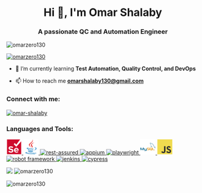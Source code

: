 <h1 align="center">Hi 👋, I'm Omar Shalaby</h1>
<h3 align="center">A passionate QC and Automation Engineer</h3>

<p align="left"> <img src="https://komarev.com/ghpvc/?username=omarzero130&label=Profile%20views&color=0e75b6&style=flat" alt="omarzero130" /> </p>

<p align="left"> <a href="https://github.com/ryo-ma/github-profile-trophy"><img src="https://github-profile-trophy.vercel.app/?username=omarzero130" alt="omarzero130" /></a> </p>

- 🌱 I’m currently learning **Test Automation, Quality Control, and DevOps**

- 📫 How to reach me **omarshalaby130@gmail.com**

<h3 align="left">Connect with me:</h3>
<p align="left">
<a href="https://www.linkedin.com/in/omar-shalaby-6b8702150/" target="blank"><img align="center" src="https://raw.githubusercontent.com/rahuldkjain/github-profile-readme-generator/master/src/images/icons/Social/linked-in-alt.svg" alt="omar-shalaby" height="30" width="40" /></a>
</p>

<h3 align="left">Languages and Tools:</h3>
<p align="left">
<a href="https://www.selenium.dev" target="_blank" rel="noreferrer"> <img src="https://raw.githubusercontent.com/devicons/devicon/master/icons/selenium/selenium-original.svg" alt="selenium" width="40" height="40"/> </a>
<a href="https://www.java.com" target="_blank" rel="noreferrer"> <img src="https://raw.githubusercontent.com/devicons/devicon/master/icons/java/java-original.svg" alt="java" width="40" height="40"/> </a>
<a href="https://rest-assured.io/" target="_blank" rel="noreferrer"> <img src="https://avatars.githubusercontent.com/u/19369327?s=200&v=4" alt="rest-assured" width="40" height="40"/> </a>
<a href="https://appium.io" target="_blank" rel="noreferrer"> <img src="https://appium.io/img/logo/logo-blue-trans.png" alt="appium" width="40" height="40"/> </a>
<a href="https://playwright.dev" target="_blank" rel="noreferrer"> <img src="https://playwright.dev/img/playwright-logo.svg" alt="playwright" width="40" height="40"/> </a>
<a href="https://www.mysql.com" target="_blank" rel="noreferrer"> <img src="https://raw.githubusercontent.com/devicons/devicon/master/icons/mysql/mysql-original-wordmark.svg" alt="mysql" width="40" height="40"/> </a>
<a href="https://developer.mozilla.org/en-US/docs/Web/JavaScript" target="_blank" rel="noreferrer"> <img src="https://raw.githubusercontent.com/devicons/devicon/master/icons/javascript/javascript-original.svg" alt="javascript" width="40" height="40"/> </a>
<a href="https://robotframework.org" target="_blank" rel="noreferrer"> <img src="https://upload.wikimedia.org/wikipedia/commons/e/e4/Robot-framework-logo.png" alt="robot framework" width="40" height="40"/> </a>
<a href="https://www.jenkins.io" target="_blank" rel="noreferrer"> <img src="https://www.jenkins.io/images/logos/jenkins/jenkins.svg" alt="jenkins" width="40" height="40"/> </a>
<a href="https://www.cypress.io" target="_blank" rel="noreferrer"> <img src="https://raw.githubusercontent.com/devicons/devicon/master/icons/cypress/cypress-original.svg" alt="cypress" width="40" height="40"/> </a>
</p>

<p><img align="left" src="https://github-readme-stats.vercel.app/api/top-langs/?username=omarzero130&hide=python&alt="omarzero130" /></p>

<p>&nbsp;<img align="center" src="https://github-readme-stats.vercel.app/api?username=omarzero130&show_icons=true&locale=en" alt="omarzero130" /></p>

<p><img align="center" src="https://github-readme-streak-stats.herokuapp.com/?user=omarzero130&" alt="omarzero130" /></p>
